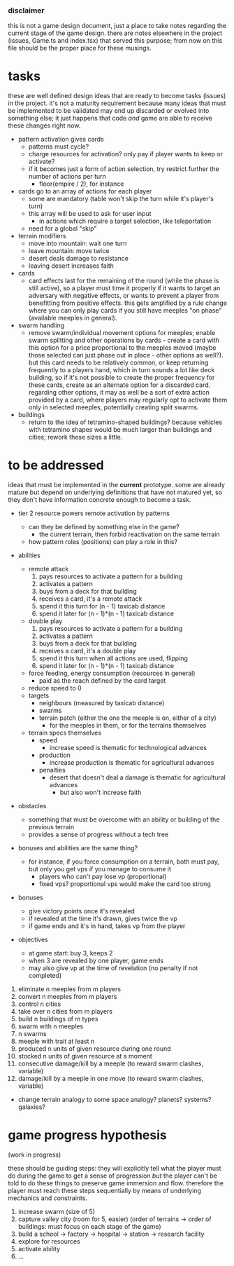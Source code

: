 ### disclaimer ###
this is not a game design document, just a place to take notes regarding the current stage of the game design.
there are notes elsewhere in the project (issues, Game.ts and index.tsx) that served this purpose; from now on this file should be the proper place for these musings.

# tasks #
these are well defined design ideas that are ready to become tasks (issues) in the project.
it's not a maturity requirement because many ideas that must be implemented to be validated may end up discarded or evolved into something else;
it just happens that code *and* game are able to receive these changes right now.

- pattern activation gives cards
  - patterns must cycle?
  - charge resources for activation? only pay if player wants to keep or activate?
  - if it becomes just a form of action selection, try restrict further the number of actions per turn
    - floor(empire / 2), for instance
- cards go to an array of actions for each player
  - some are mandatory (table won't skip the turn while it's player's turn)
  - this array will be used to ask for user input
    - in actions which require a target selection, like teleportation
  - need for a global "skip"
- terrain modifiers
  - move into mountain: wait one turn
  - leave mountain: move twice
  - desert deals damage to resistance
  - leaving desert increases faith
- cards
  - card effects last for the remaining of the round (while the phase is still active), so a player must time it properly if it wants to target an adversary with negative effects, or wants to prevent a player from benefitting from positive effects. this gets amplified by a rule change where you can only play cards if you still have meeples "on phase" (available meeples in general).
- swarm handling
  - remove swarm/individual movement options for meeples; enable swarm splitting and other operations by cards - create a card with this option for a price proportional to the meeples moved (maybe those selected can just phase out in place - other options as well?). but this card needs to be relatively common, or keep returning frequently to a players hand, which in turn sounds a lot like deck building, so if it's not possible to create the proper frequency for these cards, create as an alternate option for a discarded card. regarding other options, it may as well be a sort of extra action provided by a card, where players may regularly opt to activate them only in selected meeples, potentially creating split swarms.
- buildings
  - return to the idea of tetramino-shaped buildings? because vehicles with tetramino shapes would be much larger than buildings and cities; rework these sizes a little.

# to be addressed #
ideas that must be implemented in the **current** prototype.
some are already mature but depend on underlying definitions that have not matured yet, so they don't have information concrete enough to become a task.

- tier 2 resource powers remote activation by patterns
  - can they be defined by something else in the game?
    - the current terrain, then forbid reactivation on the same terrain
  - how pattern roles (positions) can play a role in this?

- abilities
  - remote attack
    1. pays resources to activate a pattern for a building
    2. activates a pattern
    3. buys from a deck for that building
    4. receives a card, it's a remote attack
    5. spend it this turn for (n - 1) taxicab distance
    6. spend it later for (n - 1)*(n - 1) taxicab distance
  - double play
    1. pays resources to activate a pattern for a building
    2. activates a pattern
    3. buys from a deck for that building
    4. receives a card, it's a double play
    5. spend it this turn when all actions are used, flipping
    6. spend it later for (n - 1)*(n - 1) taxicab distance
  - force feeding, energy consumption (resources in general)
    - paid as the reach defined by the card target
  - reduce speed to 0
  - targets
    - neighbours (measured by taxicab distance)
    - swarms
    - terrain patch (either the one the meeple is on, either of a city)
      - for the meeples in them, or for the terrains themselves
  - terrain specs themselves
    - speed
      - increase speed is thematic for technological advances
    - production
      - increase production is thematic for agricultural advances
    - penalties
      - desert that doesn't deal a damage is thematic for agricultural advances
        - but also won't increase faith

- obstacles
  - something that must be overcome with an ability or building of the previous terrain
  - provides a sense of progress without a tech tree

- bonuses and abilities are the same thing?
  - for instance, if you force consumption on a terrain, both must pay,
    but only you get vps if you manage to consume it
    - players who can't pay lose vp (proportional)
    - fixed vps? proportional vps would make the card too strong

- bonuses
  - give victory points once it's revealed
  - if revealed at the time it's drawn, gives twice the vp
  - if game ends and it's in hand, takes vp from the player

- objectives
  - at game start: buy 3, keeps 2
  - when 3 are revealed by one player, game ends
  - may also give vp at the time of revelation (no penalty if not completed)
1.  eliminate n meeples from m players
2.  convert n meeples from m players
3.  control n cities
4.  take over n cities from m players
5.  build n buildings of m types
6.  swarm with n meeples
7.  n swarms
8.  meeple with trait at least n
9.  produced n units of given resource during one round
10. stocked n units of given resource at a moment
11. consecutive damage/kill by a meeple (to reward swarm clashes, variable)
12. damage/kill by a meeple in one move (to reward swarm clashes, variable)

- change terrain analogy to some space analogy? planets? systems? galaxies?

# game progress hypothesis #
(work in progress)

these should be guiding steps:
they will explicitly tell what the player must do during the game to get a sense of progression *but* the player can't be told to do these things to preserve game immersion and flow.
therefore the player must reach these steps sequentially by means of underlying mechanics and constraints.
1.  increase swarm (size of 5)
2.  capture valley city (room for 5, easier)
    (order of terrains -> order of buildings: must focus on each stage of the game)
3.  build a school -> factory -> hospital -> station -> research facility
4.  explore for resources
5.  activate ability
6.  ...
